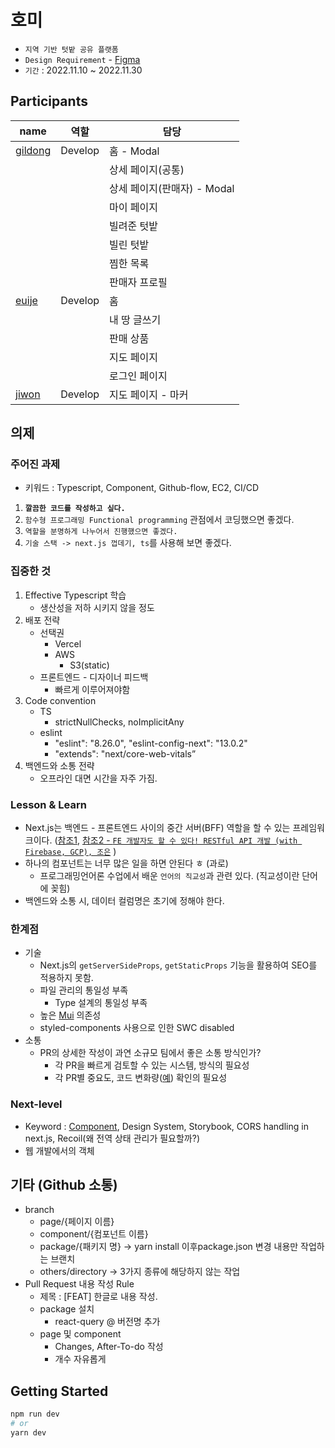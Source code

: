 # 호미

- `지역 기반 텃밭 공유 플랫폼`
- `Design Requirement` - [Figma](https://www.figma.com/file/c5YypbOEmemvn5lw6SKFmJ/%ED%95%AD%EC%A0%95%EC%82%B4?node-id=0%3A1&t=jY3ftLU5ls0wepLM-1)
- `기간` : 2022.11.10 ~ 2022.11.30

## Participants


| name                                | 역할    | 담당                        |
| ------------------------------------- | --------- | ----------------------------- |
| [gildong](https://github.com/d0422) | Develop | 홈 - Modal                  |
|                                     |         | 상세 페이지(공통)           |
|                                     |         | 상세 페이지(판매자) - Modal |
|                                     |         | 마이 페이지                 |
|                                     |         | 빌려준 텃밭                 |
|                                     |         | 빌린 텃밭                   |
|                                     |         | 찜한 목록                   |
|                                     |         | 판매자 프로필               |
| [euije](https://github.com/euije)   | Develop | 홈                          |
|                                     |         | 내 땅 글쓰기                |
|                                     |         | 판매 상품                   |
|                                     |         | 지도 페이지                 |
|                                     |         | 로그인 페이지               |
| [jiwon](https://github.com/Jiwon-Jeong99)| Develop | 지도 페이지 - 마커 |

## 의제

### 주어진 과제

- 키워드 : Typescript, Component, Github-flow, EC2, CI/CD

1. **`깔끔한 코드를 작성하고 싶다.`**
2. `함수형 프로그래밍 Functional programming` 관점에서 코딩했으면 좋겠다.
3. `역할을 분명하게 나누어서 진행했으면 좋겠다.`
4. `기술 스택 -> next.js 껍데기, ts`를 사용해 보면 좋겠다.

### 집중한 것

1. Effective Typescript 학습
   - 생산성을 저하 시키지 않을 정도
2. 배포 전략
   - 선택권
     - Vercel
     - AWS
       - S3(static)
   - 프론트엔드 - 디자이너 피드백
     - 빠르게 이루어져야함
3. Code convention
   - TS
     - strictNullChecks, noImplicitAny
   - eslint
     - "eslint": "8.26.0", "eslint-config-next": "13.0.2"
     - "extends": "next/core-web-vitals”
4. 백엔드와 소통 전략
    - 오프라인 대면 시간을 자주 가짐.

### Lesson & Learn

- Next.js는 백엔드 - 프론트엔드 사이의 중간 서버(BFF) 역할을 할 수 있는 프레임워크이다. ([참조1](https://fe-developers.kakaoent.com/2022/220310-kakaopage-bff/), [참조2 - `FE 개발자도 할 수 있다! RESTful API 개발 (with Firebase, GCP), 조은`](https://www.inflearn.com/course/infcon2022/dashboard) )
- 하나의 컴포넌트는 너무 많은 일을 하면 안된다 ㅎ (과로)
    - 프로그래밍언어론 수업에서 배운 `언어의 직교성`과 관련 있다. (직교성이란 단어에 꽂힘)
- 백엔드와 소통 시, 데이터 컬럼명은 초기에 정해야 한다.

### 한계점

- 기술
    - Next.js의 `getServerSideProps`, `getStaticProps` 기능을 활용하여 SEO를 적용하지 못함.
    - 파일 관리의 통일성 부족
        - Type 설계의 통일성 부족
    - 높은 [Mui](https://mui.com/) 의존성
    - styled-components 사용으로 인한 SWC disabled
- 소통
    - PR의 상세한 작성이 과연 소규모 팀에서 좋은 소통 방식인가?
        - 각 PR을 빠르게 검토할 수 있는 시스템, 방식의 필요성
        - 각 PR별 중요도, 코드 변화량([예](https://github.com/apps/pull-request-size)) 확인의 필요성

### Next-level

- Keyword : [Component](https://fe-developers.kakaoent.com/2022/221020-component-abstraction/), Design System, Storybook, CORS handling in next.js, Recoil(왜 전역 상태 관리가 필요할까?)
- 웹 개발에서의 객체

## 기타 (Github 소통)

- branch
  - page/{페이지 이름}
  - component/{컴포넌트 이름}
  - package/{패키지 명} → yarn install 이후package.json 변경 내용만 작업하는 브랜치
  - others/directory → 3가지 종류에 해당하지 않는 작업
- Pull Request 내용 작성 Rule
  - 제목 : [FEAT] 한글로 내용 작성.
  - package 설치
    - react-query @ 버전명 추가
  - page 및 component
    - Changes, After-To-do 작성
    - 개수 자유롭게

## Getting Started

```bash
npm run dev
# or
yarn dev
```
